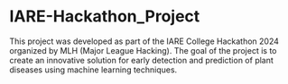 # IARE-Hackathon_Project
This project was developed as part of the IARE College Hackathon 2024 organized by MLH (Major League Hacking). The goal of the project is to create an innovative solution for early detection and prediction of plant diseases using machine learning techniques.

